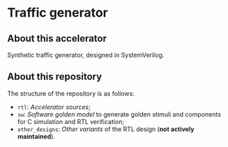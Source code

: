 # Traffic generator

## About this accelerator
Synthetic traffic generator, designed in SystemVerilog. 

## About this repository
The structure of the repository is as follows:

- `rtl`: *Accelerator sources*;
- `sw`: *Software golden model* to generate golden stimuli and components for C simulation and RTL verification;
- `other_designs`: *Other variants* of the RTL design (**not actively maintained**).